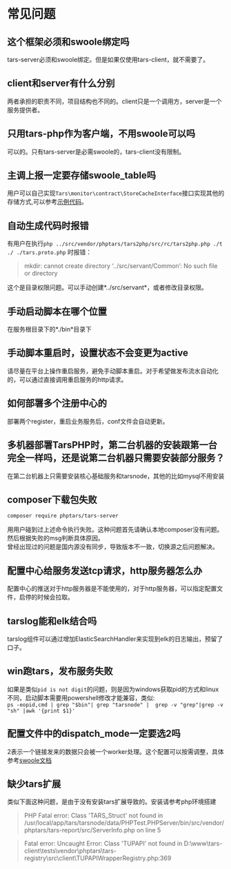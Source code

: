 # 常见问题

## 这个框架必须和swoole绑定吗
tars-server必须和swoole绑定。但是如果仅使用tars-client，就不需要了。

## client和server有什么分别
两者承担的职责不同，项目结构也不同的。client只是一个调用方，server是一个服务提供者。

## 只用tars-php作为客户端，不用swoole可以吗
可以的。只有tars-server是必需swoole的，tars-client没有限制。

## 主调上报一定要存储swoole_table吗
用户可以自己实现`Tars\monitor\contract\StoreCacheInterface`接口实现其他的存储方式,可以参考[示例代码](https://github.com/TarsPHP/TarsPHP/tree/master/examples/tars-http-server)。

## 自动生成代码时报错
有用户在执行`php ../src/vendor/phptars/tars2php/src/rc/tars2php.php ./t ./ ./tars.proto.php` 时报错：
>mkdir: cannot create directory ‘../src/servant/Common’: No such file or directory
  
这个是目录权限问题。可以手动创建*../src/servant*，或者修改目录权限。

## 手动启动脚本在哪个位置
在服务根目录下的*./bin*目录下

## 手动脚本重启时，设置状态不会变更为active
请尽量在平台上操作重启服务，避免手动脚本重启。对于希望做发布流水自动化的，可以通过直接调用重启服务的http请求。

## 如何部署多个注册中心的
部署两个register，重启业务服务后，conf文件会自动更新。

## 多机器部署TarsPHP时，第二台机器的安装跟第一台完全一样吗，还是说第二台机器只需要安装部分服务？
在第二台机器上只需要安装核心基础服务和tarsnode，其他的比如mysql不用安装

## composer下载包失败
```
composer require phptars/tars-server
```
用用户碰到过上述命令执行失败。这种问题首先请确认本地composer没有问题。然后根据失败的msg判断具体原因。  
曾经出现过的问题是国内源没有同步，导致版本不一致，切换源之后问题解决。

## 配置中心给服务发送tcp请求，http服务器怎么办
配置中心的推送对于http服务器是不能使用的，对于http服务器，可以指定配置文件，启停的时候会拉取。

## tarslog能和elk结合吗
tarslog组件可以通过增加ElasticSearchHandler来实现到elk的日志输出，预留了口子。

## win跑tars，发布服务失败
如果是类似`pid is not digit`的问题，则是因为windows获取pid的方式和linux不同，启动脚本需要用powershell修改才能兼容，类似:    
`ps -eopid,cmd | grep "$bin"| grep "tarsnode" |  grep -v "grep"|grep -v "sh" |awk '{print $1}'`

## 配置文件中的dispatch_mode一定要选2吗
2表示一个链接发来的数据只会被一个worker处理。这个配置可以按需调整，具体参考[swoole文档](!https://wiki.swoole.com/wiki/page/277.html)

## 缺少tars扩展
类似下面这种问题，是由于没有安装tars扩展导致的。安装请参考php环境搭建
>PHP Fatal error:  Class 'TARS_Struct' not found in /usr/local/app/tars/tarsnode/data/PHPTest.PHPServer/bin/src/vendor/phptars/tars-report/src/ServerInfo.php on line 5

>Fatal error: Uncaught Error: Class 'TUPAPI' not found in D:\www\tars-client\tests\vendor\phptars\tars-registry\src\client\TUPAPIWrapperRegistry.php:369

